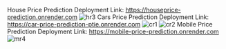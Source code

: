 House Price Prediction Deployment Link: https://houseprice-prediction.onrender.com
![hr3](https://user-images.githubusercontent.com/93577079/227306126-c5d0a61e-32e9-4963-8e4e-cc71194704ff.png)
Cars Price Prediction Deployment Link: https://car-price-prediction-ptie.onrender.com
![cr1](https://user-images.githubusercontent.com/93577079/227306152-4a4c8f3b-6064-4b0a-96b3-77f9cf86084b.png)
![cr2](https://user-images.githubusercontent.com/93577079/227306186-c72fbc67-6740-4ca0-902b-d9255df60091.png)
Mobile Price Prediction Deployment Link: https://mobile-price-prediction.onrender.com
![mr4](https://user-images.githubusercontent.com/93577079/227306202-cc4163d6-f82d-47f5-86da-07819f6358c0.png)
